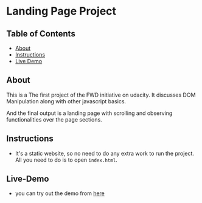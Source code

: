 # Landing Page Project

## Table of Contents

* [About](#About)
* [Instructions](#Instructions)
* [Live Demo](#Live-Demo)

## About

This is a The first project of the FWD initiative on udacity. 
It discusses DOM Manipulation along with other javascript basics.  

And the final output is a landing page with scrolling and observing functionalities over the page sections.

## Instructions

- It's a static website, so no need to do any extra work to run the project. All you need to do is to open `index.html`.


## Live-Demo

- you can try out the demo from [here](https://elshafeay.github.io/fwd-landing-page/)